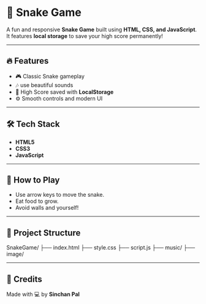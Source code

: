 # 🐍 Snake Game

A fun and responsive **Snake Game** built using **HTML, CSS, and JavaScript**. It features **local storage** to save your high score permanently!

---

## 🔥 Features

- 🎮 Classic Snake gameplay
- 🎶 use beautiful sounds
- 💾 High Score saved with **LocalStorage**
- ⚙️ Smooth controls and modern UI

---

## 🛠️ Tech Stack

- **HTML5**
- **CSS3**
- **JavaScript**

---

## 🚀 How to Play

- Use arrow keys to move the snake.
- Eat food to grow.
- Avoid walls and yourself!

---

## 📂 Project Structure

SnakeGame/
├── index.html
├── style.css
├── script.js
├── music/
├── image/

---

## 🙌 Credits

Made with 💻 by **Sinchan Pal**


